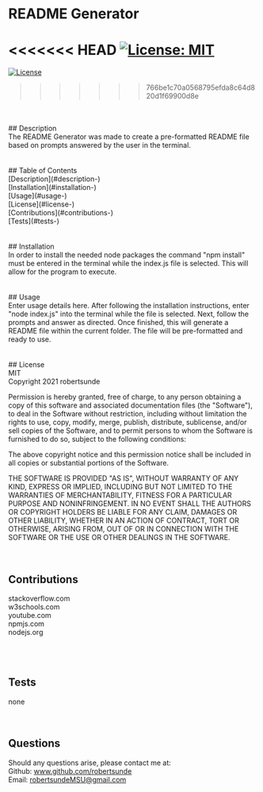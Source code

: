 
# README Generator <br/>
<<<<<<< HEAD
[![License: MIT](https://img.shields.io/badge/License-MIT-yellow.svg)](https://opensource.org/licenses/MIT) <br/>
=======

[![License](https://img.shields.io/badge/License-Apache%202.0-blue.svg)](https://opensource.org/licenses/Apache-2.0) <br/>
>>>>>>> 766be1c70a0568795efda8c64d820d1f69900d8e
<br/>
<br/>
## Description <br/>
The README Generator was made to create a pre-formatted README file based on prompts answered by the user in the terminal. <br/>
<br/>
<br/>
## Table of Contents <br/>
[Description](#description-) <br/>
[Installation](#installation-) <br/>
[Usage](#usage-) <br/>
[License](#license-) <br/>
[Contributions](#contributions-) <br/>
[Tests](#tests-) <br/>
<br/>
<br/>
## Installation <br/>
In order to install the needed node packages the command "npm install" must be entered in the terminal while the index.js file is selected. This will allow for the program to execute. <br/>
<br/>
<br/>
## Usage <br/>
Enter usage details here. After following the installation instructions, enter "node index.js" into the terminal while the file is selected. Next, follow the prompts and answer as directed. Once finished, this will generate a README file within the current folder. The file will be pre-formatted and ready to use. <br/>
<br/>
<br/>
## License <br/>
MIT <br/>
Copyright 2021 robertsunde

  Permission is hereby granted, free of charge, to any person obtaining a copy of this software and associated documentation files (the "Software"), to deal in the Software without restriction, including without limitation the rights to use, copy, modify, merge, publish, distribute, sublicense, and/or sell copies of the Software, and to permit persons to whom the Software is furnished to do so, subject to the following conditions:
  
  The above copyright notice and this permission notice shall be included in all copies or substantial portions of the Software.
  
  THE SOFTWARE IS PROVIDED "AS IS", WITHOUT WARRANTY OF ANY KIND, EXPRESS OR IMPLIED, INCLUDING BUT NOT LIMITED TO THE WARRANTIES OF MERCHANTABILITY, FITNESS FOR A PARTICULAR PURPOSE AND NONINFRINGEMENT. IN NO EVENT SHALL THE AUTHORS OR COPYRIGHT HOLDERS BE LIABLE FOR ANY CLAIM, DAMAGES OR OTHER LIABILITY, WHETHER IN AN ACTION OF CONTRACT, TORT OR OTHERWISE, ARISING FROM, OUT OF OR IN CONNECTION WITH THE SOFTWARE OR THE USE OR OTHER DEALINGS IN THE SOFTWARE. <br/>
<br/>
<br/>
## Contributions <br/>
stackoverflow.com <br/> w3schools.com <br/> youtube.com <br/> npmjs.com <br/> nodejs.org <br/> <br/>
<br/>
<br/>
## Tests <br/>
none <br/>
<br/>
<br/>
## Questions <br/>
Should any questions arise, please contact me at: <br/>
Github: www.github.com/robertsunde <br/>
Email: robertsundeMSU@gmail.com <br/>
